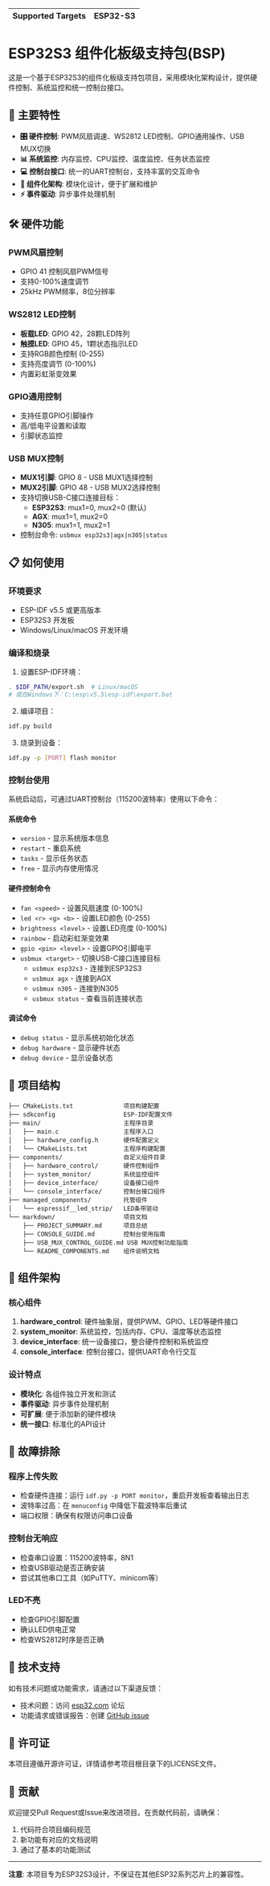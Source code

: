 | Supported Targets | ESP32-S3 |
| ----------------- | -------- |

# ESP32S3 组件化板级支持包(BSP)

这是一个基于ESP32S3的组件化板级支持包项目，采用模块化架构设计，提供硬件控制、系统监控和统一控制台接口。

## 🚀 主要特性

- **🎛️ 硬件控制**: PWM风扇调速、WS2812 LED控制、GPIO通用操作、USB MUX切换
- **📊 系统监控**: 内存监控、CPU监控、温度监控、任务状态监控
- **💻 控制台接口**: 统一的UART控制台，支持丰富的交互命令
- **🧩 组件化架构**: 模块化设计，便于扩展和维护
- **⚡ 事件驱动**: 异步事件处理机制

## 🛠️ 硬件功能

### PWM风扇控制
- GPIO 41 控制风扇PWM信号
- 支持0-100%速度调节
- 25kHz PWM频率，8位分辨率

### WS2812 LED控制
- **板载LED**: GPIO 42，28颗LED阵列
- **触摸LED**: GPIO 45，1颗状态指示LED
- 支持RGB颜色控制 (0-255)
- 支持亮度调节 (0-100%)
- 内置彩虹渐变效果

### GPIO通用控制
- 支持任意GPIO引脚操作
- 高/低电平设置和读取
- 引脚状态监控

### USB MUX控制
- **MUX1引脚**: GPIO 8 - USB MUX1选择控制
- **MUX2引脚**: GPIO 48 - USB MUX2选择控制
- 支持切换USB-C接口连接目标：
  - **ESP32S3**: mux1=0, mux2=0 (默认)
  - **AGX**: mux1=1, mux2=0
  - **N305**: mux1=1, mux2=1
- 控制台命令: `usbmux esp32s3|agx|n305|status`

## 📋 如何使用

### 环境要求

- ESP-IDF v5.5 或更高版本
- ESP32S3 开发板
- Windows/Linux/macOS 开发环境

### 编译和烧录

1. 设置ESP-IDF环境：
```bash
. $IDF_PATH/export.sh  # Linux/macOS
# 或在Windows下：C:\esp\v5.5\esp-idf\export.bat
```

2. 编译项目：
```bash
idf.py build
```

3. 烧录到设备：
```bash
idf.py -p [PORT] flash monitor
```

### 控制台使用

系统启动后，可通过UART控制台（115200波特率）使用以下命令：

#### 系统命令
- `version` - 显示系统版本信息
- `restart` - 重启系统
- `tasks` - 显示任务状态
- `free` - 显示内存使用情况

#### 硬件控制命令
- `fan <speed>` - 设置风扇速度 (0-100%)
- `led <r> <g> <b>` - 设置LED颜色 (0-255)
- `brightness <level>` - 设置LED亮度 (0-100%)
- `rainbow` - 启动彩虹渐变效果
- `gpio <pin> <level>` - 设置GPIO引脚电平
- `usbmux <target>` - 切换USB-C接口连接目标
  - `usbmux esp32s3` - 连接到ESP32S3
  - `usbmux agx` - 连接到AGX
  - `usbmux n305` - 连接到N305
  - `usbmux status` - 查看当前连接状态

#### 调试命令
- `debug status` - 显示系统初始化状态
- `debug hardware` - 显示硬件状态
- `debug device` - 显示设备状态

## 📁 项目结构

```
├── CMakeLists.txt              项目构建配置
├── sdkconfig                   ESP-IDF配置文件
├── main/                       主程序目录
│   ├── main.c                  主程序入口
│   ├── hardware_config.h       硬件配置定义
│   └── CMakeLists.txt          主程序构建配置
├── components/                 自定义组件目录
│   ├── hardware_control/       硬件控制组件
│   ├── system_monitor/         系统监控组件
│   ├── device_interface/       设备接口组件
│   └── console_interface/      控制台接口组件
├── managed_components/         托管组件
│   └── espressif__led_strip/   LED条带驱动
└── markdown/                   项目文档
    ├── PROJECT_SUMMARY.md      项目总结
    ├── CONSOLE_GUIDE.md        控制台使用指南
    ├── USB_MUX_CONTROL_GUIDE.md USB MUX控制功能指南
    └── README_COMPONENTS.md    组件说明文档
```

## 🔧 组件架构

### 核心组件

1. **hardware_control**: 硬件抽象层，提供PWM、GPIO、LED等硬件接口
2. **system_monitor**: 系统监控，包括内存、CPU、温度等状态监控
3. **device_interface**: 统一设备接口，整合硬件控制和系统监控
4. **console_interface**: 控制台接口，提供UART命令行交互

### 设计特点

- **模块化**: 各组件独立开发和测试
- **事件驱动**: 异步事件处理机制
- **可扩展**: 便于添加新的硬件模块
- **统一接口**: 标准化的API设计

## 🐛 故障排除

### 程序上传失败

* 检查硬件连接：运行 `idf.py -p PORT monitor`，重启开发板查看输出日志
* 波特率过高：在 `menuconfig` 中降低下载波特率后重试
* 端口权限：确保有权限访问串口设备

### 控制台无响应

* 检查串口设置：115200波特率，8N1
* 检查USB驱动是否正确安装
* 尝试其他串口工具（如PuTTY、minicom等）

### LED不亮

* 检查GPIO引脚配置
* 确认LED供电正常
* 检查WS2812时序是否正确

## 🔗 技术支持

如有技术问题或功能需求，请通过以下渠道反馈：

* 技术问题：访问 [esp32.com](https://esp32.com/) 论坛
* 功能请求或错误报告：创建 [GitHub issue](https://github.com/thomas-hiddenpeak/rm01-esp32s3-bsp/issues)

## 📝 许可证

本项目遵循开源许可证，详情请参考项目根目录下的LICENSE文件。

## 🤝 贡献

欢迎提交Pull Request或Issue来改进项目。在贡献代码前，请确保：

1. 代码符合项目编码规范
2. 新功能有对应的文档说明
3. 通过了基本的功能测试

---

**注意**: 本项目专为ESP32S3设计，不保证在其他ESP32系列芯片上的兼容性。
